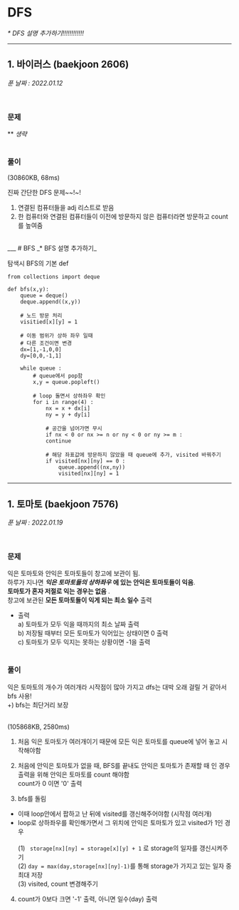 # DFS
_* DFS 설명 추가하기!!!!!!!!!!!!_<br>

___
## 1. 바이러스 (baekjoon 2606) 
*푼 날짜 : 2022.01.12*

<br/>

### 문제
** *생략*
</br><br>

### 풀이
(30860KB, 68ms)

진짜 간단한 DFS 문제~~!~! <br>

1. 연결된 컴퓨터들을 adj 리스트로 받음<br>
2. 한 컴퓨터와 연결된 컴퓨터들이 이전에 방문하지 않은 컴퓨터라면 방문하고 count를 높여줌<br>
<br>
___
# BFS
_* BFS 설명 추가하기_<br>

탐색시 BFS의 기본 def
```
from collections import deque

def bfs(x,y):
    queue = deque() 
    deque.append((x,y))

    # 노드 방문 처리
    visitied[x][y] = 1

    # 이동 범위가 상하 좌우 일때
    # 다른 조건이면 변경
    dx=[1,-1,0,0]
    dy=[0,0,-1,1]

    while queue :
        # queue에서 pop함
        x,y = queue.popleft()
        
        # loop 돌면서 상하좌우 확인
        for i in range(4) :
            nx = x + dx[i]
            ny = y + dy[i]
            
            # 공간을 넘어가면 무시
            if nx < 0 or nx >= n or ny < 0 or ny >= m :
            continue

            # 해당 좌표값에 방문하지 않았을 때 queue에 추가, visited 바꿔주기
            if visited[nx][ny] == 0 :
                queue.append((nx,ny))
                visited[nx][ny] = 1 
```
___
## 1. 토마토 (baekjoon 7576) 
*푼 날짜 : 2022.01.19*

<br/>

### 문제

익은 토마토와 안익은 토마토들이 창고에 보관이 됨.<br> 하루가 지나면 ***익은 토마토들의 상하좌우*** **에 있는 안익은 토마토들이 익음**.<br> 
**토마토가 혼자 저절로 익는 경우는 없음** .<br> 
창고에 보관된 **모든 토마토들이 익게 되는 최소 일수** 출력<br>
* 출력 <br>
    a) 토마토가 모두 익을 때까지의 최소 날짜 출력<br>
    b) 저장될 때부터 모든 토마토가 익어있는 상태이면 0 출력<br>
    c) 토마토가 모두 익지는 못하는 상황이면 -1을 출력
</br><br>



### 풀이

익은 토마토의 개수가 여러개라 시작점이 많아 가지고 dfs는 대박 오래 걸릴 거 같아서 bfs 사용!<br>
+) bfs는 최단거리 보장 <br><br>

(105868KB, 2580ms)
1. 처음 익은 토마토가 여러개이기 때문에 모든 익은 토마토를 queue에 넣어 놓고 시작해야함 

2. 처음에 안익은 토마토가 없을 때, BFS를 끝내도 안익은 토마토가 존재할 때
인 경우 출력을 위해 안익은 토마토를 count 해야함 <br>
count가 0 이면 '0' 출력

3. bfs를 돌림<br>
- 이때 loop안에서 팝하고 난 뒤에 visited를 갱신해주어야함 (시작점 여러개)<br>
- loop로 상하좌우를 확인해가면서 그 위치에 안익은 토마토가 있고 visited가 1인 경우 <br><br>
(1)
``` storage[nx][ny] = storage[x][y] + 1``` 로 storage의 일자를 갱신시켜주기 <br>
(2) 
```day = max(day,storage[nx][ny]-1)```를 통해 storage가 가지고 있는 일자 중 최대 저장 <br>
(3) visited, count 변경해주기 <br>

4. count가 0보다 크면 '-1' 출력, 아니면 일수(day) 출력
